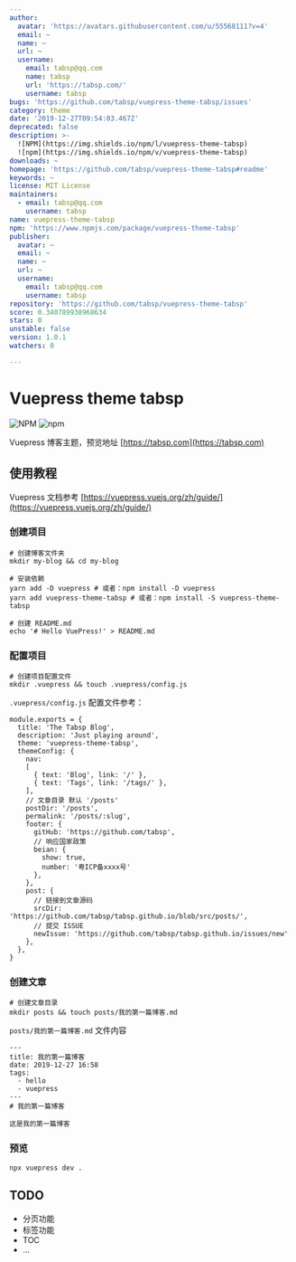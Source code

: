 ```yaml
---
author:
  avatar: 'https://avatars.githubusercontent.com/u/55568111?v=4'
  email: ~
  name: ~
  url: ~
  username:
    email: tabsp@qq.com
    name: tabsp
    url: 'https://tabsp.com/'
    username: tabsp
bugs: 'https://github.com/tabsp/vuepress-theme-tabsp/issues'
category: theme
date: '2019-12-27T09:54:03.467Z'
deprecated: false
description: >-
  ![NPM](https://img.shields.io/npm/l/vuepress-theme-tabsp)
  ![npm](https://img.shields.io/npm/v/vuepress-theme-tabsp)
downloads: ~
homepage: 'https://github.com/tabsp/vuepress-theme-tabsp#readme'
keywords: ~
license: MIT License
maintainers:
  - email: tabsp@qq.com
    username: tabsp
name: vuepress-theme-tabsp
npm: 'https://www.npmjs.com/package/vuepress-theme-tabsp'
publisher:
  avatar: ~
  email: ~
  name: ~
  url: ~
  username:
    email: tabsp@qq.com
    username: tabsp
repository: 'https://github.com/tabsp/vuepress-theme-tabsp'
score: 0.340789938968634
stars: 0
unstable: false
version: 1.0.1
watchers: 0

---
```


# Vuepress theme tabsp

![NPM](https://img.shields.io/npm/l/vuepress-theme-tabsp)
![npm](https://img.shields.io/npm/v/vuepress-theme-tabsp)

Vuepress 博客主题，预览地址 [https://tabsp.com](https://tabsp.com)

## 使用教程

Vuepress 文档参考 [https://vuepress.vuejs.org/zh/guide/](https://vuepress.vuejs.org/zh/guide/)

### 创建项目

```
# 创建博客文件夹
mkdir my-blog && cd my-blog

# 安装依赖
yarn add -D vuepress # 或者：npm install -D vuepress
yarn add vuepress-theme-tabsp # 或者：npm install -S vuepress-theme-tabsp

# 创建 README.md
echo '# Hello VuePress!' > README.md
```

### 配置项目

```
# 创建项目配置文件
mkdir .vuepress && touch .vuepress/config.js
```
`.vuepress/config.js` 配置文件参考：

```
module.exports = {
  title: 'The Tabsp Blog',
  description: 'Just playing around',
  theme: 'vuepress-theme-tabsp',
  themeConfig: {
    nav: 
    [
      { text: 'Blog', link: '/' },
      { text: 'Tags', link: '/tags/' },
    ],
    // 文章目录 默认 '/posts'
    postDir: '/posts',
    permalink: '/posts/:slug',
    footer: {
      gitHub: 'https://github.com/tabsp',
      // 响应国家政策
      beian: {
        show: true,
        number: '粤ICP备xxxx号'
      },
    },
    post: {
      // 链接到文章源码
      srcDir: 'https://github.com/tabsp/tabsp.github.io/blob/src/posts/',
      // 提交 ISSUE
      newIssue: 'https://github.com/tabsp/tabsp.github.io/issues/new'
    },
  },
}
```
### 创建文章

```
# 创建文章目录
mkdir posts && touch posts/我的第一篇博客.md
```

`posts/我的第一篇博客.md` 文件内容

```
---
title: 我的第一篇博客
date: 2019-12-27 16:58
tags:
  - hello
  - vuepress
---
# 我的第一篇博客

这是我的第一篇博客
```

### 预览

`npx vuepress dev .`

## TODO

- 分页功能
- 标签功能
- TOC
- ...